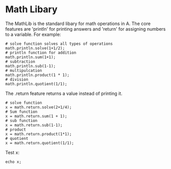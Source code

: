 # Math Libary

The MathLib is the standard libary for math operations in A. The core features are 'println' for printing answers and 'return' for assigning numbers to a variable. For example:

    # solve function solves all types of operations
    math.println.solve(1+1/2);
    # println function for addition
    math.println.sum(1+1);
    # subtraction
    math.println.sub(1-1);
    # multipulcation
    math.println.product(1 * 1);
    # division
    math.println.quotient(1/1);

The .return feature returns a value instead of printing it.

    # solve function
    x = math.return.solve(2+1/4);
    # Sum function
    x = math.return.sum(1 + 1);
    # sub function
    x = math.return.sub(1-1);
    # product
    x = math.return.product(1*1);
    # quotient
    x = math.return.quotient(1/1);

Test x:

    echo x;